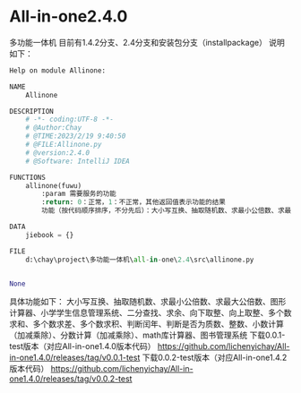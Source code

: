 # All-in-one2.4.0
多功能一体机
目前有1.4.2分支、2.4分支和安装包分支（installpackage）
说明如下：
```python
Help on module Allinone:

NAME
    Allinone

DESCRIPTION
    # -*- coding:UTF-8 -*-
    # @Author:Chay
    # @TIME:2023/2/19 9:40:50
    # @FILE:Allinone.py
    # @version:2.4.0
    # @Software: IntelliJ IDEA

FUNCTIONS
    allinone(fuwu)
        :param 需要服务的功能
        :return: 0：正常，1：不正常，其他返回值表示功能的结果
        功能（按代码顺序排序，不分先后）：大小写互换、抽取随机数、求最小公倍数、求最大公倍数、图形计算器、小学学生信息管理系统、二分查找、求余、向下取整、向上取整、多个数求和、多个数求差、多个数求积、判断闰年、判断是否为质数、整数、小数计算（加减乘除）、分数计算（加减乘除）......（具体见Github All-in-one2.4.0分支Readme.md文件）

DATA
    jiebook = {}

FILE
    d:\chay\project\多功能一体机\all-in-one\2.4\src\allinone.py


None
```
具体功能如下：
大小写互换、抽取随机数、求最小公倍数、求最大公倍数、图形计算器、小学学生信息管理系统、二分查找、求余、向下取整、向上取整、多个数求和、多个数求差、多个数求积、判断闰年、判断是否为质数、整数、小数计算（加减乘除）、分数计算（加减乘除）、math库计算器、图书管理系统
下载0.0.1-test版本（对应All-in-one1.4.0版本代码）
https://github.com/lichenyichay/All-in-one1.4.0/releases/tag/v0.0.1-test
下载0.0.2-test版本（对应All-in-one1.4.2版本代码）
https://github.com/lichenyichay/All-in-one1.4.0/releases/tag/v0.0.2-test
